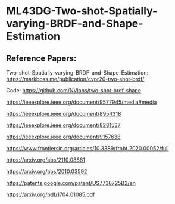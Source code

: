 # ML43DG-Two-shot-Spatially-varying-BRDF-and-Shape-Estimation

## Reference Papers:
Two-shot-Spatially-varying-BRDF-and-Shape-Estimation: https://markboss.me/publication/cvpr20-two-shot-brdf/

Code: https://github.com/NVlabs/two-shot-brdf-shape

https://ieeexplore.ieee.org/document/9577945/media#media

https://ieeexplore.ieee.org/document/8954318

https://ieeexplore.ieee.org/document/8281537

https://ieeexplore.ieee.org/document/9157638

https://www.frontiersin.org/articles/10.3389/frobt.2020.00052/full

https://arxiv.org/abs/2110.08861

https://arxiv.org/abs/2010.03592

https://patents.google.com/patent/US7738725B2/en

https://arxiv.org/pdf/1704.01085.pdf
